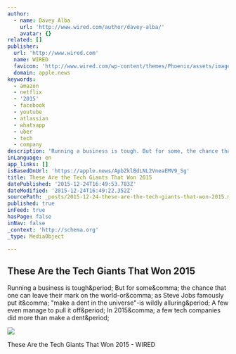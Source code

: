 ```yaml
---
author:
  - name: Davey Alba
    url: 'http://www.wired.com/author/davey-alba/'
    avatar: {}
related: []
publisher:
  url: 'http://www.wired.com'
  name: WIRED
  favicon: 'http://www.wired.com/wp-content/themes/Phoenix/assets/images/favicon.ico'
  domain: apple.news
keywords:
  - amazon
  - netflix
  - '2015'
  - facebook
  - youtube
  - atlassian
  - whatsapp
  - uber
  - tech
  - company
description: 'Running a business is tough. But for some, the chance that one can leave their mark on the world-or, as Steve Jobs famously put it, "make a dent in the universe"-is wildly alluring. A few even manage to pull it off. In 2015, a few tech companies did more than make a dent.'
inLanguage: en
app_links: []
isBasedOnUrl: 'https://apple.news/ApbZklBdLNL2VneaEMV9_Sg'
title: These Are the Tech Giants That Won 2015
datePublished: '2015-12-24T16:49:53.783Z'
dateModified: '2015-12-24T16:49:22.352Z'
sourcePath: _posts/2015-12-24-these-are-the-tech-giants-that-won-2015.md
published: true
inFeed: true
hasPage: false
inNav: false
_context: 'http://schema.org'
_type: MediaObject

---
```

<article style=""><h1>These Are the Tech Giants That Won 2015</h1><p>Running a business is tough&amp;period; But for some&amp;comma; the chance that one can leave their mark on the world-or&amp;comma; as Steve Jobs famously put it&amp;comma; "make a dent in the universe"-is wildly alluring&amp;period; A few even manage to pull it off&amp;period; In 2015&amp;comma; a few tech companies did more than make a dent&amp;period;</p><img src="http://www.wired.com/wp-content/uploads/2015/12/100708_Pudong_Hero_PR-1200x630-e1450410447969.jpg" /></article>

These Are the Tech Giants That Won 2015 - WIRED